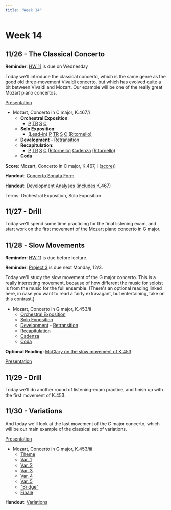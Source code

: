 ```yaml
---
title: "Week 14"
---
```


# Week 14

## 11/26 - The Classical Concerto

**Reminder**: [HW 11](HW-11.pdf) is due on Wednesday

Today we'll introduce the classical concerto, which is the same
genre as the good old three-movement Vivaldi concerto, but which
has evolved quite a bit between Vivaldi and Mozart. Our example
will be one of the really great Mozart piano concertos.

[Presentation](https://docs.google.com/presentation/d/1Rg2HzDgk-IdL5eyCiyh549Jb7aZHMbZglRNh28D2igU/edit?usp=sharing)

* Mozart, Concerto in C major, K.467/i
  * **Orchestral Exposition**:
    * [P](https://youtu.be/sZJjL1sTBp0?list=PLYyTDR5WeGuQaDWdAs7J2d_pYIuKrLpR7&t=1)
      [TR](https://youtu.be/sZJjL1sTBp0?list=PLYyTDR5WeGuQaDWdAs7J2d_pYIuKrLpR7&t=20)
      [S](https://youtu.be/sZJjL1sTBp0?list=PLYyTDR5WeGuQaDWdAs7J2d_pYIuKrLpR7&t=49)
      [C](https://youtu.be/sZJjL1sTBp0?list=PLYyTDR5WeGuQaDWdAs7J2d_pYIuKrLpR7&t=64)
  * **Solo Exposition**:
    * [(Lead-in)](https://youtu.be/sZJjL1sTBp0?list=PLYyTDR5WeGuQaDWdAs7J2d_pYIuKrLpR7&t=133)
      [P](https://youtu.be/sZJjL1sTBp0?list=PLYyTDR5WeGuQaDWdAs7J2d_pYIuKrLpR7&t=151)
      [TR](https://youtu.be/sZJjL1sTBp0?list=PLYyTDR5WeGuQaDWdAs7J2d_pYIuKrLpR7&t=171)
      [S](https://youtu.be/sZJjL1sTBp0?list=PLYyTDR5WeGuQaDWdAs7J2d_pYIuKrLpR7&t=236)
      [C](https://youtu.be/sZJjL1sTBp0?list=PLYyTDR5WeGuQaDWdAs7J2d_pYIuKrLpR7&t=264)
      [(Ritornello)](https://youtu.be/sZJjL1sTBp0?list=PLYyTDR5WeGuQaDWdAs7J2d_pYIuKrLpR7&t=352)
  * [**Development**](https://youtu.be/sZJjL1sTBp0?list=PLYyTDR5WeGuQaDWdAs7J2d_pYIuKrLpR7&t=403) -
    [Retransition](https://youtu.be/sZJjL1sTBp0?list=PLYyTDR5WeGuQaDWdAs7J2d_pYIuKrLpR7&t=482)
  * **Recapitulation**:
    * [P](https://youtu.be/sZJjL1sTBp0?list=PLYyTDR5WeGuQaDWdAs7J2d_pYIuKrLpR7&t=496)
      [TR](https://youtu.be/sZJjL1sTBp0?list=PLYyTDR5WeGuQaDWdAs7J2d_pYIuKrLpR7&t=516)
      [S](https://youtu.be/sZJjL1sTBp0?list=PLYyTDR5WeGuQaDWdAs7J2d_pYIuKrLpR7&t=566)
      [C](https://youtu.be/sZJjL1sTBp0?list=PLYyTDR5WeGuQaDWdAs7J2d_pYIuKrLpR7&t=595)
      [(Ritornello)](https://youtu.be/sZJjL1sTBp0?list=PLYyTDR5WeGuQaDWdAs7J2d_pYIuKrLpR7&t=692)
      [Cadenza](https://youtu.be/sZJjL1sTBp0?list=PLYyTDR5WeGuQaDWdAs7J2d_pYIuKrLpR7&t=717)
      [(Ritornello)](https://youtu.be/sZJjL1sTBp0?list=PLYyTDR5WeGuQaDWdAs7J2d_pYIuKrLpR7&t=796)
  * [**Coda**](https://youtu.be/sZJjL1sTBp0?list=PLYyTDR5WeGuQaDWdAs7J2d_pYIuKrLpR7&t=825)

**Score**: Mozart, Concerto in C major, K.467, i ([score](mozart-k467.pdf)))

**Handout**: [Concerto Sonata Form](handout-concerto-sonata-form.pdf)

**Handout**: [Development Analyses (includes K.467)](handout-development-analyses.pdf)

Terms: Orchestral Exposition, Solo Exposition

## 11/27 - Drill

Today we'll spend some time practicing for the final listening
exam, and start work on the first movement of the Mozart piano
concerto in G major.

## 11/28 - Slow Movements

**Reminder**: [HW 11](HW-11.pdf) is due before lecture.

**Reminder**: [Project 3](Project-11.pdf) is due next Monday, 12/3.

Today we'll study the slow movement of the G major concerto. This
is a really interesting movement, because of how different the music
for soloist is from the music for the full ensemble. (There's an
optional reading linked here, in case you want to read a fairly
extravagant, but entertaining, take on this contrast.)

* Mozart, Concerto in G major, K.453/ii
  * [Orchestral Exposition](https://www.youtube.com/watch?v=B_tt2SLGQwM&t=688s)
  * [Solo Exposition](https://youtu.be/B_tt2SLGQwM?t=805)
  * [Development](https://youtu.be/B_tt2SLGQwM?t=935) - [Retransition](https://youtu.be/B_tt2SLGQwM?t=1024)
  * [Recapitulation](https://youtu.be/B_tt2SLGQwM?t=1039)
  * [Cadenza](https://youtu.be/B_tt2SLGQwM?t=1168)
  * [Coda](https://youtu.be/B_tt2SLGQwM?t=1259)


**Optional Reading**: [McClary on the slow movement of K.453](reading-mcclary-on-k453.pdf)

[Presentation](https://docs.google.com/presentation/d/1FNQtZuTC_Z5LuH080c422IlCetBcMXvdLHUnCJQyV0M/edit?usp=sharing)

## 11/29 - Drill

Today we'll do another round of listening-exam practice, and finish
up with the first movement of K.453.

## 11/30 - Variations

And today we'll look at the last movement of the G major
concerto, which will be our main example of the classical
set of variations.

[Presentation](https://docs.google.com/presentation/d/1mFsMhby7_p1D3Ytnw_TSjrAmN2oKPkNl2-7e2KLjpVw/edit?usp=sharing)

* Mozart, Concerto in G major, K.453/iii
  * [Theme](https://youtu.be/B_tt2SLGQwM?t=1321)
  * [Var. 1](https://youtu.be/B_tt2SLGQwM?t=1369)
  * [Var. 2](https://youtu.be/B_tt2SLGQwM?t=1417)
  * [Var. 3](https://youtu.be/B_tt2SLGQwM?t=1464)
  * [Var. 4](https://youtu.be/B_tt2SLGQwM?t=1516)
  * [Var. 5](https://youtu.be/B_tt2SLGQwM?t=1570)
  * ["Bridge"](https://youtu.be/B_tt2SLGQwM?t=1620)
  * [Finale](https://youtu.be/B_tt2SLGQwM?t=1643)

**Handout**: [Variations](handout-variations.pdf)
